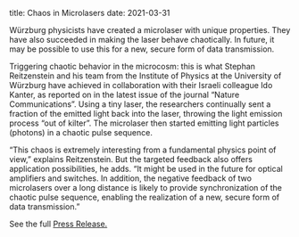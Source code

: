 title: Chaos in Microlasers
date: 2021-03-31

Würzburg physicists have created a microlaser with unique properties. They have also succeeded in making the laser behave chaotically. In future, it may be possible to use this for a new, secure form of data transmission.
<!--break-->
Triggering chaotic behavior in the microcosm: this is what Stephan Reitzenstein and his team from the Institute of Physics at the University of Würzburg have achieved in collaboration with their Israeli colleague Ido Kanter, as reported on in the latest issue of the journal “Nature Communications”. Using a tiny laser, the researchers continually sent a fraction of the emitted light back into the laser, throwing the light emission process “out of kilter”. The microlaser then started emitting light particles (photons) in a chaotic pulse sequence.

“This chaos is extremely interesting from a fundamental physics point of view,” explains Reitzenstein. But the targeted feedback also offers application possibilities, he adds. “It might be used in the future for optical amplifiers and switches. In addition, the negative feedback of two microlasers over a long distance is likely to provide synchronization of the chaotic pulse sequence, enabling the realization of a new, secure form of data transmission.”
  
See the full [Press Release.](http://idw-online.de/en/news429513)